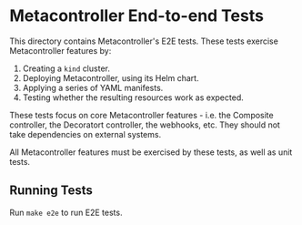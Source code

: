 # Metacontroller End-to-end Tests

This directory contains Metacontroller's E2E tests. These tests exercise Metacontroller features by:

1. Creating a `kind` cluster.
2. Deploying Metacontroller, using its Helm chart.
3. Applying a series of YAML manifests.
4. Testing whether the resulting resources work as expected.

These tests focus on core Metacontroller features - i.e. the Composite controller, the Decoratort controller, the webhooks, etc. They should not take dependencies on external systems.

All Metacontroller features must be exercised by these tests, as well as unit tests.

## Running Tests

Run `make e2e` to run E2E tests.

